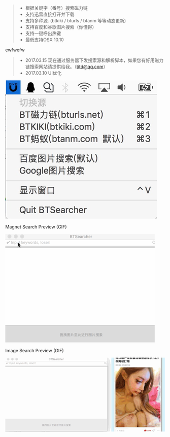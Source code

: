 > * 根据关键字（番号）搜索磁力链
> * 支持迅雷直接打开并下载
> * 支持多种源. (btkiki / bturls / btanm 等等动态更新)
> * 支持百度和谷歌图片搜索（你懂得）
> * 支持一键呼出热键
> * 最低支持OSX 10.10



ewfwefw
> * 2017.03.15 现在通过服务器下发搜索源和解析脚本，如果您有好用磁力链搜索网站请提供给我。（titd@qq.com）
> * 2017.03.10 UI优化









![image](https://github.com/titman/Pictures-of-the-warehouse/blob/master/BTSearcher2.png?raw=false)

Magnet Search Preview (GIF)

![image](https://github.com/titman/Pictures-of-the-warehouse/blob/master/BTSearcher1.gif?raw=false)  

Image Search Preview (GIF)

![image](https://github.com/titman/Pictures-of-the-warehouse/blob/master/BTSearcher3.gif?raw=false)  
